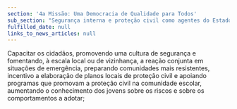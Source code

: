 ```yaml
---
section: '4a Missão: Uma Democracia de Qualidade para Todos'
sub_section: "Segurança interna e proteção civil como agentes do Estado de Direito"
fulfilled_date: null
links_to_news_articles: null
---
```


Capacitar os cidadãos, promovendo uma cultura de segurança e fomentando, à escala local ou de vizinhança, a reação conjunta em situações de emergência, preparando comunidades mais resistentes, incentivo a elaboração de planos locais de proteção civil e apoiando programas que promovam a proteção civil na comunidade escolar, aumentando o conhecimento dos jovens sobre os riscos e sobre os comportamentos a adotar;